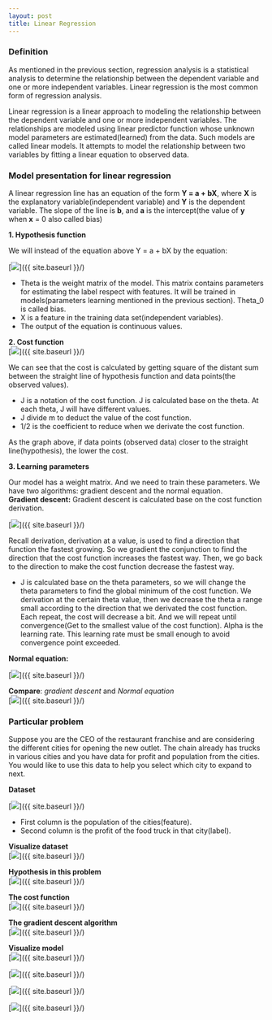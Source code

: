 ```yaml
---
layout: post
title: Linear Regression
---
```

### Definition

As mentioned in the previous section, regression analysis is a statistical analysis to determine the relationship between the dependent variable and one or more independent variables. Linear regression is the most common form of regression analysis.

Linear regression is a linear approach to modeling the relationship between the dependent variable and one or more independent variables. The relationships are modeled using linear predictor function whose unknown model parameters are estimated(learned) from the data. Such models are called linear models. It attempts to model the relationship between two variables by fitting a linear equation to observed data.

### Model presentation for linear regression

A linear regression line has an equation of the form <strong>Y = a + bX</strong>, where <strong>X</strong> is the explanatory variable(independent variable) and <strong>Y</strong> is the dependent variable. The slope of the line is <strong>b</strong>, and <strong>a</strong> is the intercept(the value of <strong>y</strong> when <strong>x</strong> = 0 also called bias)

<strong>1. Hypothesis function</strong>

We will instead of the equation above Y = a + bX by the equation:

[<img src="{{ site.baseurl }}/images/LinearRegression/Hypothesis.png"/>]({{ site.baseurl }}/)

- Theta is the weight matrix of the model. This matrix contains parameters for estimating the label respect with features. It will be trained in models(parameters learning mentioned in the previous section). Theta_0 is called bias.
- X is a feature in the training data set(independent variables).
- The output of the equation is continuous values.

<strong>2. Cost function</strong>   
[<img src="{{ site.baseurl }}/images/LinearRegression/CostFunction.png"/>]({{ site.baseurl }}/)

We can see that the cost is calculated by getting square of the distant sum between the straight line of hypothesis function and data points(the observed values).
- J is a notation of the cost function. J is calculated base on the theta. At each theta, J will have different values.
- J divide m to deduct the value of the cost function.
- 1/2 is the coefficient to reduce when we derivate the cost function.

As the graph above, if data points (observed data) closer to the straight line(hypothesis), the lower the cost. 

<strong>3. Learning parameters</strong>

Our model has a weight matrix. And we need to train these parameters. We have two algorithms: gradient descent and the normal equation.    
<strong>Gradient descent:</strong>
Gradient descent is calculated base on the cost function derivation.

[<img src="{{ site.baseurl }}/images/LinearRegression/Gradient.png"/>]({{ site.baseurl }}/)

Recall derivation, derivation at a value, is used to find a direction that function the fastest growing. So we gradient the conjunction to find the direction that the cost function increases the fastest way. Then, we go back to the direction to make the cost function decrease the fastest way.

- J is calculated base on the theta parameters, so we will change the theta parameters to find the global minimum of the cost function. We derivation at the certain theta value, then we decrease the theta a range small according to the direction that we derivated the cost function. Each repeat, the cost will decrease a bit. And we will repeat until convergence(Get to the smallest value of the cost function). Alpha is the learning rate. This learning rate must be small enough to avoid convergence point exceeded.

<strong>Normal equation:</strong>    

[<img src="{{ site.baseurl }}/images/LinearRegression/NormalEquation.png"/>]({{ site.baseurl }}/)

<strong>Compare</strong>: <em>gradient descent</em> and <em>Normal equation</em>     
[<img src="{{ site.baseurl }}/images/LinearRegression/Compare.png"/>]({{ site.baseurl }}/)

### Particular problem

Suppose you are the CEO of the restaurant franchise and are considering the different cities for opening the new outlet. The chain already has trucks in various cities and you have data for profit and population from the cities. You would like to use this data to help you select which city to expand to next.

<strong>Dataset</strong>

[<img src="{{ site.baseurl }}/images/LinearRegression/Dataset.png"/>]({{ site.baseurl }}/)

- First column is the population of the cities(feature).
- Second column is the profit of the food truck in that city(label).

<strong>Visualize dataset</strong>        
[<img src="{{ site.baseurl }}/images/LinearRegression/VisData.png"/>]({{ site.baseurl }}/)

<strong>Hypothesis in this problem</strong>     
[<img src="{{ site.baseurl }}/images/LinearRegression/P_hypothesis.png"/>]({{ site.baseurl }}/)

<strong>The cost function</strong>      
[<img src="{{ site.baseurl }}/images/LinearRegression/CostFomular.png"/>]({{ site.baseurl }}/)

<strong>The gradient descent algorithm</strong>     
[<img src="{{ site.baseurl }}/images/LinearRegression/GradientFormula.png"/>]({{ site.baseurl }}/)

<strong>Visualize model</strong>    
[<img src="{{ site.baseurl }}/images/LinearRegression/GraphModel.png"/>]({{ site.baseurl }}/)

[<img src="{{ site.baseurl }}/images/LinearRegression/GraphCost.png"/>]({{ site.baseurl }}/)

[<img src="{{ site.baseurl }}/images/LinearRegression/GraphSurfaceCost.png"/>]({{ site.baseurl }}/)

[<img src="{{ site.baseurl }}/images/LinearRegression/GraphContourCost.png"/>]({{ site.baseurl }}/)